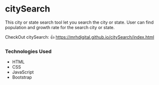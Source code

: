 # citySearch

This city or state search tool let you search the city or state. User can find population and growth rate for the search city or state.

CheckOut citySearch: 👍 https://mrhdigital.github.io/citySearch/index.html

### Technologies Used
- HTML
- CSS
- JavaScript
- Bootstrap
